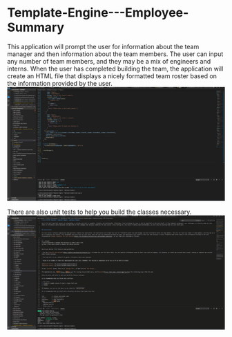 # Template-Engine---Employee-Summary

This application will prompt the user for information about the team manager and then information about the team members. The user can input any number of team members, and they may be a mix of engineers and interns. When the user has completed building the team, the application will create an HTML file that displays a nicely formatted team roster based on the information provided by the user.
![View](./Images/submit.gif)

There are also unit tests to help you build the classes necessary.
![View](./Images/test.gif)